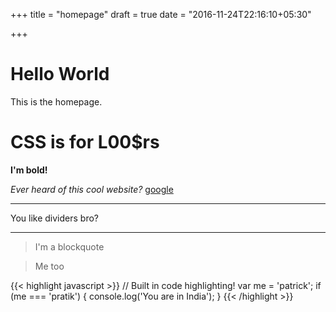 +++
title = "homepage"
draft = true
date = "2016-11-24T22:16:10+05:30"

+++

# Hello World

This is the homepage.

# CSS is for L00$rs

**I'm bold!**

*Ever heard of this cool website?*
[google](https://www.google.com)

---
You like dividers bro?

---


> I'm a blockquote

> Me too


{{< highlight javascript >}}
// Built in code highlighting!
var me = 'patrick';
if (me === 'pratik') {
    console.log('You are in India');
}
{{< /highlight >}}


